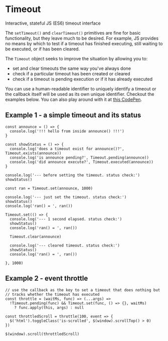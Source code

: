 # Timeout
Interactive, stateful JS (ES6) timeout interface

The `setTimeout()` and `clearTimeout()` primitives are fine for basic functionality, but they leave much to be desired. For example, JS provides no means by which to test if a timeout has finished executing, still waiting to be executed, or if has been cleared.

The `Timeout` object seeks to improve the situation by allowing you to:
* set and clear timeouts the same way you've always done
* check if a particular timeout has been created or cleared
* check if a timeout is pending execution or if it has already executed

You can use a human-readable identifier to uniquely identify a timeout or the callback itself will be used as its own unique identifier. Checkout the examples below. You can also play around with it at [this CodePen](http://codepen.io/rommelsantor/pen/Pbepde).

## Example 1 - a simple timeout and its status
```
const announce = () => {
  console.log('!!! hello from inside announce() !!!')
}

const showStatus = () => {
  console.log('does a timeout exist for announce()?', Timeout.exists(announce))
  console.log('is announce pending?', Timeout.pending(announce))
  console.log('did announce execute?', Timeout.executed(announce))
}

console.log('--- before setting the timeout. status check:')
showStatus()

const ran = Timeout.set(announce, 1000)

console.log('--- just set the timeout. status check:')
showStatus()
console.log('ran() = ', ran())

Timeout.set(() => {
  console.log('--- 1 second elapsed. status check:')
  showStatus()
  console.log('ran() = ', ran())
  
  Timeout.clear(announce)
  
  console.log('--- cleared timeout. status check:')
  showStatus()
  console.log('ran() = ', ran())
  
}, 1000)
```

## Example 2 - event throttle
```
// use the callback as the key to set a timeout that does nothing but
// tracks whether the timeout has executed
const throttle = (waitMs, func) => (...args) =>
  !Timeout.pending(func) && Timeout.set(func, () => {}, waitMs)
    ? func.apply(this, args) : null

const throttledScroll = throttle(100, event => {
  $('html').toggleClass('is-scrolled', $(window).scrollTop() > 0)
})

$(window).scroll(throttledScroll)
```
